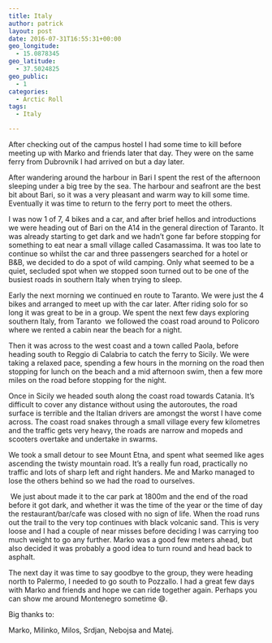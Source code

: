 ```yaml
---
title: Italy 
author: patrick
layout: post
date: 2016-07-31T16:55:31+00:00
geo_longitude:
  - 15.0878345
geo_latitude:
  - 37.5024825
geo_public:
  - 1
categories:
  - Arctic Roll
tags:
  - Italy

---
```

After checking out of the campus hostel I had some time to kill before meeting up with Marko and friends later that day. They were on the same ferry from Dubrovnik I had arrived on but a day later.&nbsp;

After wandering around the harbour in Bari I spent the rest of the afternoon sleeping under a big tree by the sea. The harbour and seafront are the best bit about Bari, so it was a very pleasant and warm way to kill some time. Eventually it was time to return to the ferry port to meet the others.&nbsp;

I was now 1 of 7, 4 bikes and a car, and after brief hellos and introductions we were heading out of Bari on the A14 in the general direction of Taranto. It was already starting to get dark and we hadn&#8217;t gone far before stopping for something to eat near a small village called Casamassima. It was too late to continue so whilst the car and three passengers searched for a hotel or B&B, we decided to do a spot of wild camping. Only what seemed to be a quiet, secluded spot when we stopped soon turned out to be one of the busiest roads in southern Italy when trying to sleep.

Early the next morning we continued en route to Taranto. We were just the 4 bikes and arranged to meet up with the car later. After riding solo for so long it was great to be in a group. We spent the next few days exploring southern Italy, from Taranto &nbsp;we followed the coast road around to Policoro where we rented a cabin near the beach for a night.&nbsp;

Then it was across to the west coast and a town called Paola, before heading south to Reggio di Calabria to catch the ferry to Sicily. We were taking a relaxed pace, spending a few hours in the morning on the road then stopping for lunch on the beach and a mid afternoon swim, then a few more miles on the road before stopping for the night.

Once in Sicily we headed south along the coast road towards Catania. It&#8217;s difficult to cover any distance without using the autoroutes, the road surface is terrible and the Italian drivers are amongst the worst I have come across. The coast road snakes through a small village every few kilometres and the traffic gets very heavy, the roads are narrow and mopeds and scooters overtake and undertake in swarms.

We took a small detour to see Mount Etna, and spent what seemed like ages ascending the twisty mountain road. It&#8217;s a really fun road, practically no traffic and lots of sharp left and right handers. Me and Marko managed to lose the others behind so we had the road to ourselves.&nbsp;

&nbsp;We just about made it to the car park at 1800m and the end of the road before it got dark, and whether it was the time of the year or the time of day the restaurant/bar/cafe was closed with no sign of life. When the road runs out the trail to the very top continues with black volcanic sand. This is very loose and I had a couple of near misses before deciding I was carrying too much weight to go any further. Marko was a good few meters ahead, but also decided it was probably a good idea to turn round and head back to asphalt.&nbsp;

The next day it was time to say goodbye to the group, they were heading north to Palermo, I needed to go south to Pozzallo. I had a great few days with Marko and friends and hope we can ride together again. Perhaps you can show me around Montenegro sometime 😄.&nbsp;

Big thanks to:

Marko, Milinko, Milos, Srdjan, Nebojsa and Matej.&nbsp;